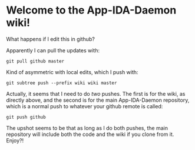 # Welcome to the App-IDA-Daemon wiki!

What happens if I edit this in github?

Apparently I can pull the updates with:

    git pull github master

Kind of asymmetric with local edits, which I push with:

    git subtree push --prefix wiki wiki master

Actually, it seems that I need to do *two* pushes. The first is for
the wiki, as directly above, and the second is for the main
App-IDA-Daemon repository, which is a normal push to whatever your
github remote is called:

    git push github

The upshot seems to be that as long as I do both pushes, the main
repository will include both the code and the wiki if you clone from
it. Enjoy?!

